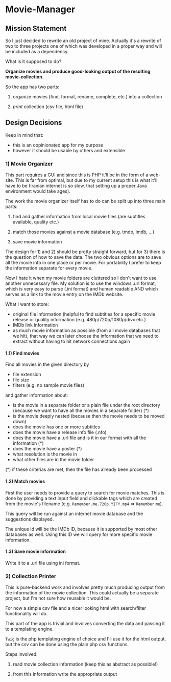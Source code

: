 # Movie-Manager

## Mission Statement

So I just decided to rewrite an old project of mine. Actually it's a rewrite of two to three projects one of which was developed in a proper way and will be included as a dependency.

What is it supposed to do?

**Organize movies and produce good-looking output of the resulting movie-collection.**

So the app has two parts:

1) organize movies (find, format, rename, complete, etc.) into a collection

2) *print* collection (csv file, html file)

## Design Decisions

Keep in mind that:

- this is an oppinionated app for my purpose
- however it should be usable by others and extensible

### 1) Movie Organizer

This part requires a GUI and since this is PHP it'll be in the form of a web-site. This is far from optimal, but due to my current setup this is what it'll have to be (Iranian internet is so slow, that setting up a proper Java environment would take ages).

The work the movie organizer itself has to do can be split up into three main parts:

1) find and gather information from local movie files (are subtitles available, quality etc.)

2) match those movies against a movie database (e.g. tmdb, imdb, ...)

3) save movie information

The design for 1) and 2) should be pretty straight forward, but for 3) there is the question of how to save the data. The two obvious options are to save all the movie info in one place or per movie. For portability I prefer to keep the information separate for every movie.

Now I hate it when my movie folders are cluttered so I don't want to use another unnecessary file. My solution is to use the windows .url format, which is very easy to parse (.ini format) and human readable AND which serves as a link to the movie entry on the IMDb website.

What I want to store:

- original file information (helpful to find subtitles for a specific movie release or quality information (e.g. 480p/720p/1080p/divx etc.)
- IMDb link information
- as much movie information as possible (from all movie databases that we hit), that way we can later choose the information that we need to extract without having to hit network connections again

#### 1.1) Find movies

Find all movies in the given directory by

- file extension
- file size
- filters (e.g. no sample movie files)

and gather information about:

- is the movie in a separate folder or a plain file under the root directory (because we want to have all the movies in a separate folder) (*)
- is the movie deeply nested (because then the movie needs to be moved down)
- does the movie has one or more subtitles
- does the movie have a release info file (.nfo)
- does the movie have a .url file and is it in our format with all the information (*)
- does the movie have a poster (*)
- what resolution is the movie in
- what other files are in the movie folder

(*) if these criterias are met, then the file has already been processed

#### 1.2) Match movies

First the user needs to provide a query to search for movie matches. This is done by providing a text input field and clickable tags which are created from the movie's filename (e.g. `Remember.me.720p.YIFY.mp4` => `Remember` `me`).

This query will be run against an internet movie database and the suggestions displayed.

The unique id will be the IMDb ID, because it is supported by most other databases as well. Using this ID we will query for more specific movie information.

#### 1.3) Save movie information

Write it to a .url file using ini format.

### 2) Collection Printer

This is pure-backend work and involves pretty much producing output from the information of the movie collection. This could actually be a separate project, but I'm not sure how reusable it would be.

For now a simple csv file and a nicer looking html with search/filter functionality will do.

This part of the app is trivial and involves converting the data and passing it to a templating engine.

`Twig` is the php templating engine of choice and I'll use it for the html output, but the csv can be done using the plain php csv functions.

Steps involved:

1) read movie collection information (keep this as abstract as possible!)

2) from this information write the appropriate output